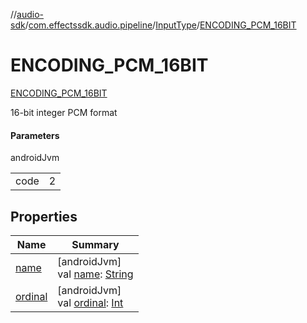 //[audio-sdk](../../../../index.md)/[com.effectssdk.audio.pipeline](../../index.md)/[InputType](../index.md)/[ENCODING_PCM_16BIT](index.md)

# ENCODING_PCM_16BIT

[ENCODING_PCM_16BIT](index.md)

16-bit integer PCM format

#### Parameters

androidJvm

|      |   |
|------|---|
| code | 2 |

## Properties

| Name                                                                                          | Summary                                                                                                                                                                                           |
|-----------------------------------------------------------------------------------------------|---------------------------------------------------------------------------------------------------------------------------------------------------------------------------------------------------|
| [name](../../-latency-mode/-p-l-a-y-b-a-c-k/index.md#-372974862%2FProperties%2F1159088794)    | [androidJvm]<br>val [name](../../-latency-mode/-p-l-a-y-b-a-c-k/index.md#-372974862%2FProperties%2F1159088794): [String](https://kotlinlang.org/api/core/kotlin-stdlib/kotlin/-string/index.html) |
| [ordinal](../../-latency-mode/-p-l-a-y-b-a-c-k/index.md#-739389684%2FProperties%2F1159088794) | [androidJvm]<br>val [ordinal](../../-latency-mode/-p-l-a-y-b-a-c-k/index.md#-739389684%2FProperties%2F1159088794): [Int](https://kotlinlang.org/api/core/kotlin-stdlib/kotlin/-int/index.html)    |